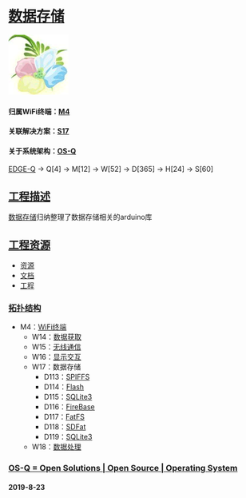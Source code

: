 ﻿# [数据存储](https://github.com/OS-Q/W17)

[![sites](OS-Q/OS-Q.png)](http://www.OS-Q.com)

#### 归属WiFi终端：[M4](https://github.com/OS-Q/M4)
#### 关联解决方案：[S17](https://github.com/OS-Q/S17)
#### 关于系统架构：[OS-Q](https://github.com/OS-Q/OS-Q)

[EDGE-Q](https://github.com/OS-Q/EDGE-Q) -> Q[4] -> M[12] -> W[52] -> D[365] -> H[24] -> S[60]

## [工程描述](https://github.com/OS-Q/W17/wiki)

[数据存储](https://github.com/OS-Q/W17)归纳整理了数据存储相关的arduino库

## [工程资源](https://github.com/OS-Q/W17)

* [资源](src/)
* [文档](docs/)
* [工程](project/)

### [拓扑结构](https://github.com/OS-Q/W17)

* M4：[WiFi终端](https://github.com/OS-Q/M4)
	* W14：[数据获取](https://github.com/OS-Q/W14)
	* W15：[无线通信](https://github.com/OS-Q/W15)
	* W16：[显示交互](https://github.com/OS-Q/W16)
	* W17：数据存储
		* D113：[SPIFFS](https://github.com/OS-Q/D113)
		* D114：[Flash](https://github.com/OS-Q/D114)
		* D115：[SQLite3](https://github.com/OS-Q/D115)
		* D116：[FireBase](https://github.com/OS-Q/D116)
		* D117：[FatFS](https://github.com/OS-Q/D117)
		* D118：[SDFat](https://github.com/OS-Q/D118)
		* D119：[SQLite3](https://github.com/OS-Q/D119)
	* W18：[数据处理](https://github.com/OS-Q/W18)

### [OS-Q = Open Solutions | Open Source |  Operating System ](http://www.OS-Q.com/W17)
####  2019-8-23